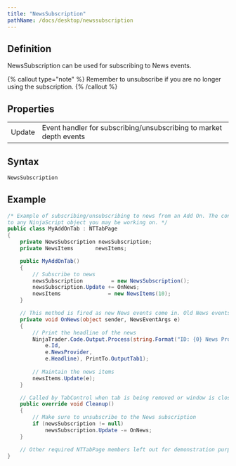 ```yaml
---
title: "NewsSubscription"
pathName: /docs/desktop/newssubscription
---
```


## Definition

NewsSubscription can be used for subscribing to News events.

{% callout type="note" %}
Remember to unsubscribe if you are no longer using the subscription.
{% /callout %}

## Properties

|  |  |
| --- | --- |
| Update | Event handler for subscribing/unsubscribing to market depth events |

## Syntax

```csharp
NewsSubscription
```

## Example

```csharp
/* Example of subscribing/unsubscribing to news from an Add On. The concept can be carried over
to any NinjaScript object you may be working on. */
public class MyAddOnTab : NTTabPage
{
    private NewsSubscription newsSubscription;
    private NewsItems       newsItems;

    public MyAddOnTab()
    {
        // Subscribe to news
        newsSubscription         = new NewsSubscription();
        newsSubscription.Update += OnNews;
        newsItems               = new NewsItems(10);
    }

    // This method is fired as new News events come in. Old News events are not provided when you subscribe.
    private void OnNews(object sender, NewsEventArgs e)
    {
        // Print the headline of the news
        NinjaTrader.Code.Output.Process(string.Format("ID: {0} News Provider: {1} Headline: {2}",
            e.Id,
            e.NewsProvider,
            e.Headline), PrintTo.OutputTab1);
        
        // Maintain the news items
        newsItems.Update(e);
    }

    // Called by TabControl when tab is being removed or window is closed
    public override void Cleanup()
    {
        // Make sure to unsubscribe to the News subscription
        if (newsSubscription != null)
            newsSubscription.Update -= OnNews;
    }

    // Other required NTTabPage members left out for demonstration purposes. Be sure to add them in your own code.
}
```
